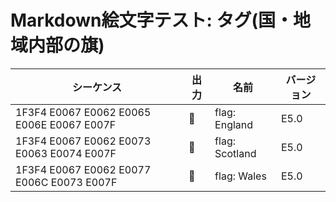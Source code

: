 # Markdown絵文字テスト: タグ(国・地域内部の旗)

| シーケンス | 出力 | 名前 | バージョン |
| - | - | - | - |
| 1F3F4 E0067 E0062 E0065 E006E E0067 E007F | 🏴󠁧󠁢󠁥󠁮󠁧󠁿 | flag: England | E5.0 |
| 1F3F4 E0067 E0062 E0073 E0063 E0074 E007F | 🏴󠁧󠁢󠁳󠁣󠁴󠁿 | flag: Scotland | E5.0 |
| 1F3F4 E0067 E0062 E0077 E006C E0073 E007F | 🏴󠁧󠁢󠁷󠁬󠁳󠁿 | flag: Wales | E5.0 |
